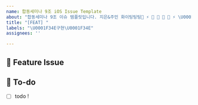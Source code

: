 ```yaml
---
name: 합동세미나 9조 iOS Issue Template
about: "합동세미나 9조 이슈 템플릿입니다. 지은&주민 화이팅팅팅👊 ⚡️ 🍎 💜 🤗 🌱 ⚡️ \U0001F33F"
title: "[FEAT] "
labels: "\U0001F34E구현\U0001F34E"
assignees: ''

---
```


## 📌  Feature Issue
<!-- 구현한 기능에 대해 설명해주세요. -->

## 📝  To-do
<!-- 해야 할 일들을 적어주세요. -->
- [ ] todo !
